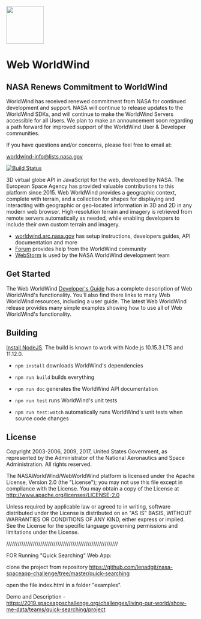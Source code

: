 <img src="https://worldwind.arc.nasa.gov/img/nasa-logo.svg" height="100"/>

# Web WorldWind

## NASA Renews Commitment to WorldWind
WorldWind has received renewed commitment from NASA for continued development and support.  NASA will continue to release updates to the WorldWind SDKs, and will continue to make the WorldWind Servers accessible for all Users.  We plan to make an announcement soon regarding a path forward for improved support of the WorldWind User & Developer communities.

If you have questions and/or concerns, please feel free to email at:

worldwind-info@lists.nasa.gov

[![Build Status](https://travis-ci.com/NASAWorldWind/WebWorldWind.svg?branch=develop)](https://travis-ci.com/NASAWorldWind/WebWorldWind)

3D virtual globe API in JavaScript for the web, developed by NASA. The European Space Agency has provided valuable
contributions to this platform since 2015. Web WorldWind provides a geographic context, complete with terrain, and a
collection for shapes for displaying and interacting with geographic or geo-located information in 3D and 2D in any
modern web browser. High-resolution terrain and imagery is retrieved from remote servers automatically as needed, while
enabling developers to include their own custom terrain and imagery.

- [worldwind.arc.nasa.gov](https://worldwind.arc.nasa.gov) has setup instructions, developers guides, API documentation and more
- [Forum](https://forum.worldwindcentral.com) provides help from the WorldWind community
- [WebStorm](https://www.jetbrains.com/webstorm) is used by the NASA WorldWind development team

## Get Started

The Web WorldWind [Developer's Guide](https://worldwind.arc.nasa.gov/web) has a complete description of Web WorldWind's
functionality. You'll also find there links to many Web WorldWind resources, including a user guide. The latest
Web WorldWind release provides many simple examples showing how to use all of Web WorldWind's functionality.

## Building

[Install NodeJS](https://nodejs.org). The build is known to work with Node.js 10.15.3 LTS and 11.12.0.

- `npm install` downloads WorldWind's dependencies

- `npm run build` builds everything

- `npm run doc` generates the WorldWind API documentation

- `npm run test` runs WorldWind's unit tests

- `npm run test:watch` automatically runs WorldWind's unit tests when source code changes

## License

Copyright 2003-2006, 2009, 2017, United States Government, as represented by the Administrator of the
National Aeronautics and Space Administration. All rights reserved.

The NASAWorldWind/WebWorldWind platform is licensed under the Apache License, Version 2.0 (the "License");
you may not use this file except in compliance with the License.
You may obtain a copy of the License at http://www.apache.org/licenses/LICENSE-2.0

Unless required by applicable law or agreed to in writing, software
distributed under the License is distributed on an "AS IS" BASIS,
WITHOUT WARRANTIES OR CONDITIONS OF ANY KIND, either express or implied.
See the License for the specific language governing permissions and
limitations under the License.


///////////////////////////////////////////////////////////

FOR Running "Quick Searching" Web App:

clone the project from repository https://github.com/lenadgit/nasa-spaceapp-challenge/tree/master/quick-searching

open the file index.html in a folder "examples".

Demo and Description - https://2019.spaceappschallenge.org/challenges/living-our-world/show-me-data/teams/quick-searching/project
